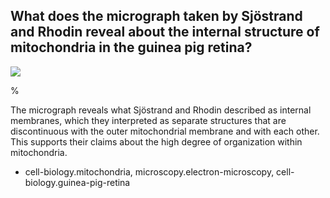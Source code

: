 ## What does the micrograph taken by Sjöstrand and Rhodin reveal about the internal structure of mitochondria in the guinea pig retina?

![](https://cdn.mathpix.com/cropped/2024_07_05_edfac8a1b9262797c06eg-1.jpg?height=1279&width=898&top_left_y=195&top_left_x=313)

% 

The micrograph reveals what Sjöstrand and Rhodin described as internal membranes, which they interpreted as separate structures that are discontinuous with the outer mitochondrial membrane and with each other. This supports their claims about the high degree of organization within mitochondria.

- cell-biology.mitochondria, microscopy.electron-microscopy, cell-biology.guinea-pig-retina